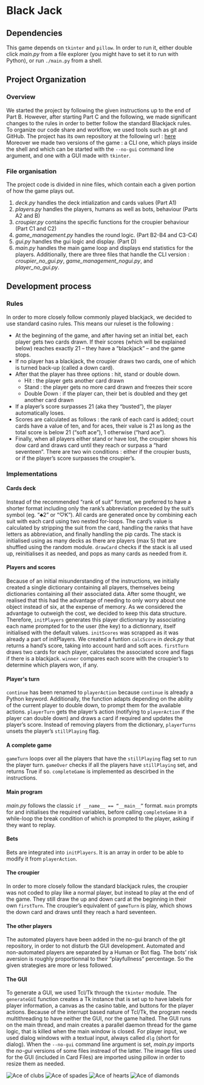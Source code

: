 # Black Jack

## Dependencies
This game depends on `tkinter` and `pillow`. In order to run it, either double click _main.py_ from a file explorer (you might have to set it to run with Python), or run `./main.py` from a shell.

## Project Organization
### Overview
We started the project by following the given instructions up to the end of Part B. However, after starting Part C and the following, we made significant changes to the rules in order to better follow the standard Blackjack rules. To organize our code share and workflow, we used tools such as git and GitHub. The project has its own repository at the following url : [here](https://github.com/TheyCallMeHacked/BlackJack-INF131)
Moreover we made two versions of the game : a CLI one, which plays inside the shell and which can be started with the `--no-gui` command line argument, and one with a GUI made with `tkinter`.

### File organisation
The project code is divided in nine files, which contain each a given portion of how the game plays out.
1. _deck.py_ handles the deck intialization and cards values (Part A1)
2. _players.py_ handles the players, humans as well as bots, behaviour (Parts A2 and B)
3. _croupier.py_ contains the specific functions for the croupier behaviour (Part C1 and C2)
4. _game_management.py_ handles the round logic. (Part B2-B4 and C3-C4)
5. _gui.py_ handles the gui logic and display. (Part D)
6. _main.py_ handles the main game loop and displays end statistics for the players.
Additionally, there are three files that handle the CLI version : _croupier_no_gui.py_, _game_management_nogui.py_, and _player_no_gui.py_.

## Development process
### Rules

In order to more closely follow commonly played blackjack, we decided to use standard casino rules. This means our ruleset is the following :
* At the beginning of the game, and after having set an initial bet, each player gets two cards drawn. If their scores (which will be explained below) reaches exactly 21 – they have a “blackjack” – and the game stops.
* If no player has a blackjack, the croupier draws two cards, one of which is turned back-up (called a down card).
* After that the player has three options : hit, stand or double down.
  - Hit : the player gets another card drawn
  - Stand : the player gets no more card drawn and freezes their score
  - Double Down : if the player can, their bet is doubled and they get another card drawn
* If a player’s score surpasses 21 (aka they “busted”), the player automatically loses.
* Scores are calculated as follows : the rank of each card is added; court cards have a value of ten, and for aces, their value is 21 as long as the total score is below 21 (“soft ace”), 1 otherwise (“hard ace”).
* Finally, when all players either stand or have lost, the croupier shows his dow card and draws card until they reach or surpass a “hard seventeen”. There are two win conditions : either if the croupier busts, or if the player’s score surpasses the croupier’s.

### Implementations
#### Cards deck

  Instead of the recommended “rank of suit” format, we preferred to have a shorter format including only the rank’s abbreviation preceded by the suit’s symbol (eg. “♣2” or “♡K”). All cards are generated once by combining each suit with each card using two nested for-loops.
  The card’s value is calculated by stripping the suit from the card, handling the ranks that have letters as abbreviation, and finally handling the pip cards.
  The stack is initialised using as many decks as there are players (max 5) that are shuffled using the random module.
  `drawCard` checks if the stack is all used up, reinitialises it as needed, and pops as many cards as needed from it.
  
  
 #### Players and scores
  
  Because of an initial misunderstanding of the instructions, we initially created a single dictionary containing all players, themselves being dictionaries containing all their associated data. After some thought, we realised that this had the advantage of needing to only worry about one object instead of six, at the expense of memory.
  As we considered the advantage to outweigh the cost, we decided to keep this data structure.
  Therefore, `initPlayers` generates this player dictionnary by associating each name prompted for to the user (the key) to a dictionnary, itself initialised with the default values.
`initScores` was scrapped as it was already a part of initPlayers.
  We created a funtion `calcScore` in _deck.py_ that returns a hand’s score, taking into account hard and soft aces.
  `firstTurn` draws two cards for each player, calculates the associated score and flags if there is a blackjack.
  `winner` compares each score with the croupier’s to determine which players won, if any.
  
#### Player's turn
  
  `continue` has been renamed to `playerAction` because `continue` is already a Python keyword. Additionally, the function adapts depending on the ability of the current player to double down, to prompt them for the available actions.
  `playerTurn` gets the player’s action (notifying to `playerAction` if the player can double down) and draws a card if required and updates the player’s score. Instead of removing players from the dictionary, `playerTurns` unsets the player’s `stillPlaying` flag.
  
#### A complete game
  
  `gameTurn` loops over all the players that have the `stillPlaying` flag set to run the player turn.
  `gameOver` checks if all the players have `stillPlaying` set, and returns True if so.
  `completeGame` is implemented as descirbed in the instructions.
  
#### Main program
  
  _main.py_ follows the classic `if __name__ == “__main__”` format.
  `main` prompts for and initialises the required variables, before calling `completeGame` in a while-loop the break condition of which is prompted to the player, asking if they want to replay.
  
#### Bets
  
  Bets are integrated into `initPlayers`. It is an array in order to be able to modify it from `playerAction`.
  
#### The croupier
  
  In order to more closely follow the standard blackjack rules, the croupier was not coded to play like a normal player, but instead to play at the end of the game.
  They still draw the up and down card at the beginning in their own `firstTurn`.
  The croupier’s equivalent of `gameTurn` is play, which shows the down card and draws until they reach a hard seventeen.
  
#### The other players
  
  The automated players have been added in the no-gui branch of the git repository, in order to not disturb the GUI development.
  Automated and non-automated players are separated by a Human or Bot flag.
  The bots’ risk aversion is roughly proportionnal to their “playfullness” percentage.
  So the given strategies are more or less followed.
  
#### The GUI
  
  To generate a GUI, we used Tcl/Tk through the `tkinter` module. The `generateGUI` function creates a Tk instance that is set up to have labels for player information, a canvas as the casino table, and buttons for the player actions.
  Because of the interrupt based nature of Tcl/Tk, the program needs multithreading to have neither the GUI, nor the game halted. The GUI runs on the main thread, and main creates a parallel daemon thread for the game logic, that is killed when the main window is closed.
  For player input, we used dialog windows with a textual input, always called `dlg` (short for dialog).
  When the `--no-gui` command line argument is set, _main.py_ imports the _no-gui_ versions of some files instread of the latter.
  The image files used for the GUI (included in Card Files) are imported using pillow in order to resize them as needed.
  
![Ace of clubs](./Cards/CA.png) ![Ace of spades](./Cards/SA.png) ![Ace of hearts](./Cards/HA.png) ![Ace of diamonds](./Cards/DA.png)
